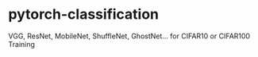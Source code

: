 # pytorch-classification
VGG, ResNet, MobileNet, ShuffleNet, GhostNet... for CIFAR10 or CIFAR100 Training
